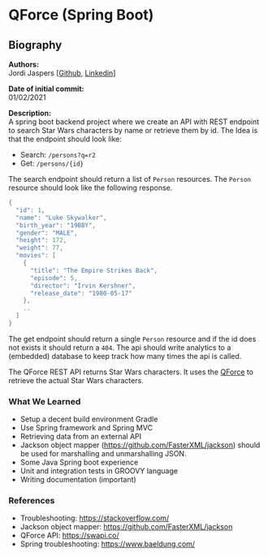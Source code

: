 # QForce (Spring Boot)
## Biography  

**Authors:**  
Jordi Jaspers [[Github](https://github.com/Jordi-Jaspers "Github Page"), [Linkedin](https://www.linkedin.com/in/jordi-jaspers/ "Linkedin Page")]  
  
**Date of initial commit:**  
01/02/2021

**Description:**  
A spring boot backend project where we create an API with REST endpoint to search Star Wars characters by name or retrieve them by id. The Idea is that the endpoint should look like:

* Search: `/persons?q=r2`
* Get: `/persons/{id}`

The search endpoint should return a list of `Person` resources. The `Person` resource should look like the following response.

```JAVA
{
  "id": 1,
  "name": "Luke Skywalker",
  "birth_year": "19BBY",
  "gender": "MALE",
  "height": 172,
  "weight": 77,
  "movies": [
    {
      "title": "The Empire Strikes Back",
      "episode": 5,
      "director": "Irvin Kershner",
      "release_date": "1980-05-17"
    },
    ..
  ]
}

```

The get endpoint should return a single `Person` resource and if the id does not exists it should return a `404`. The api should write analytics to a (embedded) database to keep track how many times the api is called.

The QForce REST API returns Star Wars characters.
It uses the [QForce](https://swapi.co/, "SWAPI page") to retrieve the actual Star Wars characters.

  
### What We Learned
* Setup a decent build environment Gradle
* Use Spring framework and Spring MVC
* Retrieving data from an external API
* Jackson object mapper (<https://github.com/FasterXML/jackson>) should be used for marshalling and unmarshalling JSON.
* Some Java Spring boot experience
* Unit and integration tests in GROOVY language
* Writing documentation (important)

### References

* Troubleshooting: <https://stackoverflow.com/>
* Jackson object mapper: <https://github.com/FasterXML/jackson>
* QForce API: <https://swapi.co/>
* Spring troubleshooting: <https://www.baeldung.com/>
